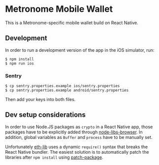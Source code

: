 # Metronome Mobile Wallet

This is a Metronome-specific mobile wallet build on React Native.

## Development

In order to run a development version of the app in the iOS simulator, run:

```
$ npm install
$ npm run ios
```

### Sentry

```
$ cp sentry.properties.example ios/sentry.properties
$ cp sentry.properties.example android/sentry.properties
```

Then add your keys into both files.

## Dev setup considerations

In order to use Node.JS packages as `crypto` in a React Native app, those packages have to be explicitly added through [node-libs-browser](https://github.com/webpack/node-libs-browser). In addition, global variables as `Buffer` and `process` have to be manually set.

Unfortunately [eth-lib](https://github.com/MaiaVictor/eth-lib) uses a dynamic `require()` syntax that breaks the React Native bundler. The easiest solution is to automatically patch the libraries after `npm install` using [patch-package](https://github.com/ds300/patch-package).

